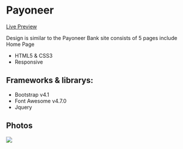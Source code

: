 # Payoneer
[Live Preview](https://ahmedali5696.github.io/resume/projects/payoneer)

Design is similar to the Payoneer Bank site consists of 5 pages include Home Page 
- HTML5 & CSS3
- Responsive

## Frameworks & librarys:
- Bootstrap v4.1
- Font Awesome v4.7.0
- Jquery

## Photos
![](https://github.com/ahmedali5696/MyProjects/blob/master/Payoneer.png)

